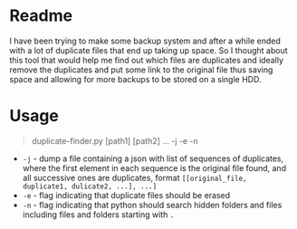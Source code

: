 # Readme
I have been trying to make some backup system and after a while ended with a lot of duplicate files that end up taking up space.
So I thought about this tool that would help me find out which files are duplicates and ideally remove the duplicates and put some link to the original file thus saving space and allowing for more backups to be stored on a single HDD.

# Usage
> duplicate-finder.py [path1] [path2] ... -j -e -n

* `-j` - dump a file containing a json with list of sequences of duplicates, where the first element in each sequence is the original file found, and all successive ones are duplicates, format `[[original_file, duplicate1, dulicate2, ...], ...]`
* `-e` - flag indicating that duplicate files should be erased
* `-n` - flag indicating that python should search hidden folders and files including files and folders starting with `.`

